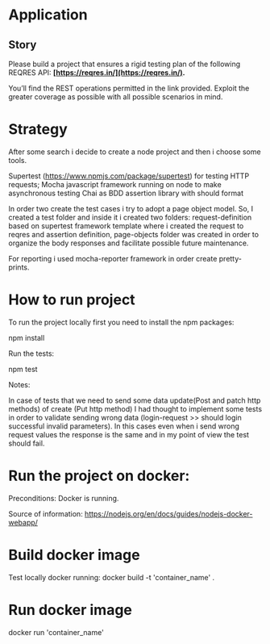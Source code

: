 # Application

## Story

Please build a project that ensures a rigid testing plan of the following REQRES API: **[https://reqres.in/](https://reqres.in/).**

You’ll find the REST operations permitted in the link provided. Exploit the greater coverage as possible with all possible scenarios in mind.

# Strategy

After some search i decide to create a node project and then i choose some tools.

Supertest (https://www.npmjs.com/package/supertest) for testing HTTP requests;
Mocha javascript framework running on node to make asynchronous testing
Chai as BDD assertion library with should format

In order two create the test cases i try to adopt a page object model. So, I created a test folder and inside it i created two folders:
request-definition based on supertest framework template where i created the request to reqres and assertion definition, page-objects folder was created in order to organize the body responses and facilitate possible future maintenance.

For reporting i used mocha-reporter framework in order create pretty-prints.


# How to run project

To run the project locally first you need to install the npm packages:

npm install

Run the tests:

npm test

Notes:

In case of tests that we need to send some data update(Post and patch http methods) of create (Put http method) I had thought to implement some tests in order to validate sending wrong data (login-request >> should login successful invalid parameters). In this cases even when i send wrong request values the response is the same and in my point of view the test should fail.

# Run the project on docker:

Preconditions:
Docker is running.

Source of information: 
https://nodejs.org/en/docs/guides/nodejs-docker-webapp/

# Build docker image

Test locally docker running:
docker build -t 'container_name' . 

# Run docker image

docker run 'container_name'